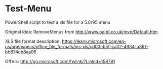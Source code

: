 # Test-Menu
PowerShell script to test a xls file for a 5.0/95 menu

Original idea: RemoveMenus from http://www.oaltd.co.uk/mvp/Default.htm

XLS file format description: https://learn.microsoft.com/en-us/openspecs/office_file_formats/ms-xls/cd03cb5f-ca02-4934-a391-bb674cb8aa06

OffVis: http://go.microsoft.com/fwlink/?LinkId=158791
